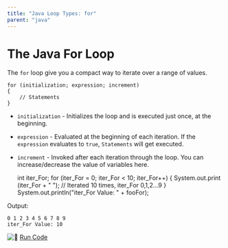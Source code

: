 ```yaml
---
title: "Java Loop Types: for"
parent: "java"
---
```


# The Java For Loop

The `for` loop give you a compact way to iterate over a range of values.

    for (initialization; expression; increment)
    {
        // Statements
    }

*   `initialization` - Initializes the loop and is executed just once, at the beginning.
*   `expression` - Evaluated at the beginning of each iteration. If the `expression` evaluates to `true`, `Statements` will get executed.
*   `increment` - Invoked after each iteration through the loop. You can increase/decrease the value of variables here.

    int iter_For;
    for (iter_For = 0; iter_For < 10; iter_For++)
    {
        System.out.print (iter_For + " ");
        // Iterated 10 times, iter_For 0,1,2...9
    }
    System.out.println("iter_For Value: " + fooFor);

Output:

    0 1 2 3 4 5 6 7 8 9
    iter_For Value: 10

![:rocket:](//forum.freecodecamp.com/images/emoji/emoji_one/rocket.png?v=2 ":rocket:") [Run Code](https://repl.it/CJYr/0)

